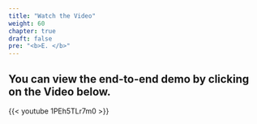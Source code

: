 ```yaml
---
title: "Watch the Video"
weight: 60
chapter: true
draft: false
pre: "<b>E. </b>"
---
```


## You can view the end-to-end demo by clicking on the Video below.

{{< youtube 1PEh5TLr7m0 >}}
